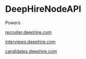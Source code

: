 # DeepHireNodeAPI

Powers

[recruiter.deephire.com](http://recruiter.deephire.com/)

[interviews.deephire.com](http://interviews.deephire.com/)

[candidates.deephire.com](http://candidates.deephire.com/)
